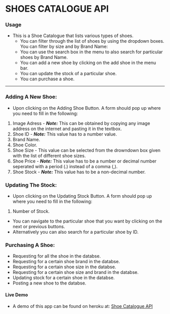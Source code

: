 # SHOES CATALOGUE API
### Usage

* This is a Shoe Catalogue that lists various types of shoes.
    * You can filter through the list of shoes by using the dropdown boxes. You can filter by size and by Brand Name:
    * You can use the search box in the menu to also search for particular shoes by Brand Name.
    * You can add a new shoe by clicking on the add shoe in the menu bar.
    * You can update the stock of a particular shoe.
    * You can purchase a shoe.
---
### Adding A New Shoe:
- Upon clicking on the Adding Shoe Button. A form should pop up where you need to fill in the following:

1. Image Adress - ***Note:*** This can be obtained by copying any image address on the internet and pasting it in the textbox.
2. Shoe ID - ***Note:*** This value has to a number value.
3. Brand Name.
4. Shoe Color.
5. Shoe Size - This value can be selected from the drowndown box given with the list of different shoe sizes.
6. Shoe Price - ***Note:*** This value has to be a number or decimal number seperated with a period (.) instead of a comma (,).
7. Shoe Stock - ***Note:*** This value has to be a non-decimal number.

### Updating The Stock:
- Upon clicking on the Updating Stock Button. A form should pop up where you need to fill in the following:

1. Number of Stock.

- You can navigate to the particular shoe that you want by clicking on the next or previous buttons.
- Alternatively you can also search for a particular shoe by ID.

### Purchasing A Shoe:
 
<ul>
  <li>Requesting for all the shoe in the databse.</li>
  <li>Requesting for a certain shoe brand in the databse.</li>
  <li>Requesting for a certain shoe size in the databse.</li>
  <li>Requesting for a certain shoe size and brand in the databse.</li>
  <li>Updating stock for a certain shoe in the databse.</li>
  <li>Posting a new shoe to the databse.</li>
</ul>

#### Live Demo
* A demo of this app can be found on heroku at: <a href="https://shoes-catalogue-api.herokuapp.com/">Shoe Catalogue API</a>
